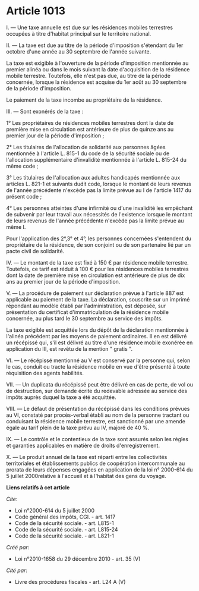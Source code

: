 # Article 1013

I. ― Une taxe annuelle est due sur les résidences mobiles terrestres occupées à titre d'habitat principal sur le territoire
national. 

II. ― La taxe est due au titre de la période d'imposition s'étendant du 1er octobre d'une année au 30 septembre de l'année
suivante. 

La taxe est exigible à l'ouverture de la période d'imposition mentionnée au premier alinéa ou dans le mois suivant la date
d'acquisition de la résidence mobile terrestre. Toutefois, elle n'est pas due, au titre de la période concernée, lorsque la
résidence est acquise du 1er août au 30 septembre de la période d'imposition. 

Le paiement de la taxe incombe au propriétaire de la résidence. 

III. ― Sont exonérés de la taxe : 

1° Les propriétaires de résidences mobiles terrestres dont la date de première mise en circulation est antérieure de plus de
quinze ans au premier jour de la période d'imposition ; 

2° Les titulaires de l'allocation de solidarité aux personnes âgées mentionnée à l'article L. 815-1 du code de la sécurité
sociale ou de l'allocation supplémentaire d'invalidité mentionnée à l'article L. 815-24 du même code ; 

3° Les titulaires de l'allocation aux adultes handicapés mentionnée aux articles L. 821-1 et suivants dudit code, lorsque le
montant de leurs revenus de l'année précédente n'excède pas la limite prévue au I de l'article 1417 du présent code ; 

4° Les personnes atteintes d'une infirmité ou d'une invalidité les empêchant de subvenir par leur travail aux nécessités de
l'existence lorsque le montant de leurs revenus de l'année précédente n'excède pas la limite prévue au même I. 

Pour l'application des 2°,3° et 4°, les personnes concernées s'entendent du propriétaire de la résidence, de son conjoint ou
de son partenaire lié par un pacte civil de solidarité. 

IV. ― Le montant de la taxe est fixé à 150 € par résidence mobile terrestre. Toutefois, ce tarif est réduit à 100 € pour les
résidences mobiles terrestres dont la date de première mise en circulation est antérieure de plus de dix ans au premier jour
de la période d'imposition.

V. ― La procédure de paiement sur déclaration prévue à l'article 887 est applicable au paiement de la taxe. La déclaration,
souscrite sur un imprimé répondant au modèle établi par l'administration, est déposée, sur présentation du certificat
d'immatriculation de la résidence mobile concernée, au plus tard le 30 septembre au service des impôts. 

La taxe exigible est acquittée lors du dépôt de la déclaration mentionnée à l'alinéa précédent par les moyens de paiement
ordinaires. Il en est délivré un récépissé qui, s'il est délivré au titre d'une résidence mobile exonérée en application du
III, est revêtu de la mention " gratis ". 

VI. ― Le récépissé mentionné au V est conservé par la personne qui, selon le cas, conduit ou tracte la résidence mobile en
vue d'être présenté à toute réquisition des agents habilités. 

VII. ― Un duplicata du récépissé peut être délivré en cas de perte, de vol ou de destruction, sur demande écrite du redevable
adressée au service des impôts auprès duquel la taxe a été acquittée. 

VIII. ― Le défaut de présentation du récépissé dans les conditions prévues au VI, constaté par procès-verbal établi au nom de
la personne tractant ou conduisant la résidence mobile terrestre, est sanctionné par une amende égale au tarif plein de la
taxe prévu au IV, majoré de 40 %. 

IX. ― Le contrôle et le contentieux de la taxe sont assurés selon les règles et garanties applicables en matière de droits
d'enregistrement.

X. ― Le produit annuel de la taxe est réparti entre les collectivités territoriales et établissements publics de coopération
intercommunale au prorata de leurs dépenses engagées en application de la loi n° 2000-614 du 5 juillet 2000relative à
l'accueil et à l'habitat des gens du voyage.

**Liens relatifs à cet article**

_Cite_:

  - Loi n°2000-614 du 5 juillet 2000
  - Code général des impôts, CGI. - art. 1417
  - Code de la sécurité sociale. - art. L815-1
  - Code de la sécurité sociale. - art. L815-24
  - Code de la sécurité sociale. - art. L821-1

_Créé par_:

  - Loi n°2010-1658 du 29 décembre 2010 - art. 35 (V)

_Cité par_:

  - Livre des procédures fiscales - art. L24 A (V)
